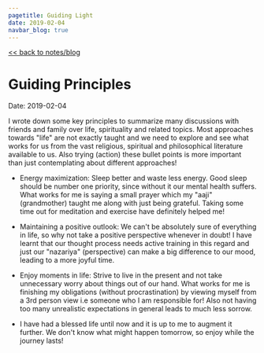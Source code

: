```yaml
---
pagetitle: Guiding Light
date: 2019-02-04
navbar_blog: true
---
```

[<< back to notes/blog](../notes.md)

# Guiding Principles

Date: 2019-02-04

I wrote down some key principles to summarize many discussions with 
friends and family over life, spirituality and related topics. Most approaches
towards "life" are not exactly taught and we need to explore and see what works 
for us from the vast religious, spiritual and philosophical literature available
to us. Also trying (action) these bullet points is more important than just contemplating
about different approaches!


- Energy maximization: Sleep better and waste less energy. Good sleep should be 
number one priority, since without it our mental health suffers. What works for me
is saying a small prayer which my "aaji" (grandmother) taught me along with 
just being grateful. Taking some time out for meditation and exercise
have definitely helped me!

- Maintaining a positive outlook: We can't be absolutely sure of everything in 
life, so why not take a positive perspective whenever in doubt! I have
learnt that our thought process needs active training in this regard and just
our "nazariya" (perspective) can make a big difference to our mood,
leading to a more joyful time. 

- Enjoy moments in life: Strive to live in the present and not take unnecessary
worry about things out of our hand. What works for me is finishing my obligations
(without procrastination) by viewing myself from a 3rd person view i.e someone
who I am responsible for! Also not having too many unrealistic expectations 
in general leads to much less sorrow. 

- I have had a blessed life until now and it is up to me to augment it further. 
We don't know what might happen tomorrow, so enjoy while the journey lasts!


